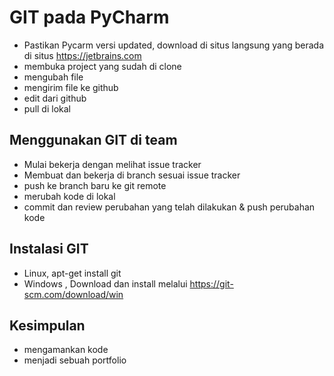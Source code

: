 # GIT pada PyCharm
- Pastikan Pycarm versi updated, download di situs langsung yang berada di situs https://jetbrains.com
- membuka project yang sudah di clone
- mengubah file
- mengirim file ke github
- edit dari github
- pull di lokal

## Menggunakan GIT di team
- Mulai bekerja dengan melihat issue tracker
- Membuat dan bekerja di branch sesuai issue tracker
- push ke branch baru ke git remote
- merubah kode di lokal
- commit dan review perubahan yang telah dilakukan & push perubahan kode

## Instalasi GIT
- Linux, apt-get install git
- Windows , Download dan install melalui https://git-scm.com/download/win

## Kesimpulan
- mengamankan kode
- menjadi sebuah portfolio
